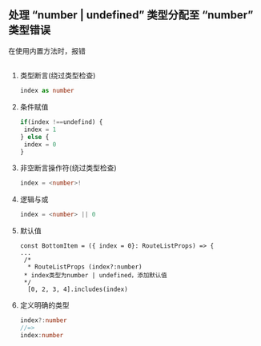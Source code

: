 ## 处理 “number | undefined” 类型分配至 “number” 类型错误

在使用内置方法时，报错

## #

1. 类型断言(绕过类型检查)

   ```ts
   index as number
   ```

   

2. 条件赋值

   ```ts
   if(index !==undefind) {
   	index = 1
   } else {
   	index = 0
   }
   ```

   

3. 非空断言操作符(绕过类型检查)

   ```ts
   index = <number>!
   ```

   

4. 逻辑与或

   ```ts
   index = <number> || 0
   ```

   

5. 默认值

   ```tsx
   const BottomItem = ({ index = 0}: RouteListProps) => {
   ...
   	/*
     * RouteListProps (index?:number)
   	* index类型为number | undefined，添加默认值
   	*/
     [0, 2, 3, 4].includes(index)
   
   ```

   

6. 定义明确的类型

   ```ts
   index?:number 
   //=>
   index:number
   ```

   

## #




